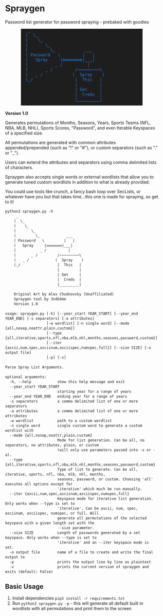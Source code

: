 # Spraygen
Password list generator for password spraying - prebaked with goodies

<p align="center">
  <img width=400px src="resources/spraygenlogo.png" />
</p>

**Version 1.0**

Generates permutations of Months, Seasons, Years, Sports Teams (NFL, NBA, MLB, NHL), Sports Scores, "Password", and even Iterable Keyspaces of a specified size.

All permutations are generated with common attributes appended/prepended (such as "!" or "#"), or custom separators (such as "." or "_").

Users can extend the attributes and separators using comma delimited lists of characters.

Spraygen also accepts single words or external wordlists that allow you to generate tuned custom wordlists in addition to what is already provided.

You could use tools like crunch, a fancy bash loop over SecLists, or whatever have you but that takes time...this one is made for spraying, so get to it!


```
python3 spraygen.py -h
     _
    (  \_
    (    \_
    (       \_  
    (         \_            ___
    ( Password   \         |   |
    (   Spray     |คคคคคคคค|___|
    (           _ /          |
    (       _ /         /~~~~~~~~~\
    (   _ /            (  Spray    )
    (_/                 |  This   |
                        |         |
                        | Get     |
                        |  Creds  |
                        |_________|

    Original Art by Alex Chudnovsky (Unaffiliated)
    Spraygen tool by 3ndG4me
    Version 1.0
    
usage: spraygen.py [-h] [--year_start YEAR_START] [--year_end YEAR_END] [-s separators] [-a attributes]
                   [-w wordlist] [-n single word] [--mode {all,nosep,noattr,plain,custom}]
                   [--type {all,iterative,sports,nfl,nba,mlb,nhl,months,seasons,password,custom}]
                   [--iter {ascii,num,spec,asciinum,asciispec,numspec,full}] [--size SIZE] [-o output file]
                   [-p] [-v]

Parse Spray List Arguments.

optional arguments:
  -h, --help            show this help message and exit
  --year_start YEAR_START
                        starting year for a range of years
  --year_end YEAR_END   ending year for a range of years
  -s separators         a comma delimited list of one or more separators
  -a attributes         a comma delimited list of one or more attributes
  -w wordlist           path to a custom wordlist
  -n single word        single custom word to generate a custom wordlist with
  --mode {all,nosep,noattr,plain,custom}
                        Mode for list generation. Can be all, no separators, no attributes, plain, or custom
                        (will only use parameters passed into -s or -a).
  --type {all,iterative,sports,nfl,nba,mlb,nhl,months,seasons,password,custom}
                        Type of list to generate. Can be all, iterative, sports, nfl, nba, mlb, nhl, months,
                        seasons, password, or custom. Choosing 'all' executes all options except for
                        'iterative' which much be run manually.
  --iter {ascii,num,spec,asciinum,asciispec,numspec,full}
                        Keyspace mode for iterative list generation. Only works when --type is set to
                        'iterative'. Can be ascii, num, spec, asciinum, asciispec, numspec, or full. Will
                        generate all permutations of the selected keyspace with a given length set with the
                        --size parameter.
  --size SIZE           Length of passwords generated by a set keyspace. Only works when --type is set to
                        'iterative' and an --iter keyspace mode is set.
  -o output file        name of a file to create and write the final output to
  -p                    prints the output line by line as plaintext
  -v                    prints the current version of spraygen and exits (default: False)
  ```

  ## Basic Usage
  1. Install dependencies `pip3 install -r requirements.txt`
  2. Run `python3 spraygen.py -p` - this will generate all default built in wordlists with all permutations and print them to the screen